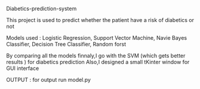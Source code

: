  Diabetics-prediction-system
 
 This project is used to predict whether the patient have a risk of diabetics or not 
 
 Models used :
            Logistic Regression,
            Support Vector Machine,
            Navie Bayes Classifier,
            Decision Tree Classifier,
            Random forst
            
By comparing all the models finnaly,I go with the SVM (which gets better results ) for diabetics prediction
Also,I designed a small tKinter window for GUI interface

OUTPUT : for output run model.py


 
